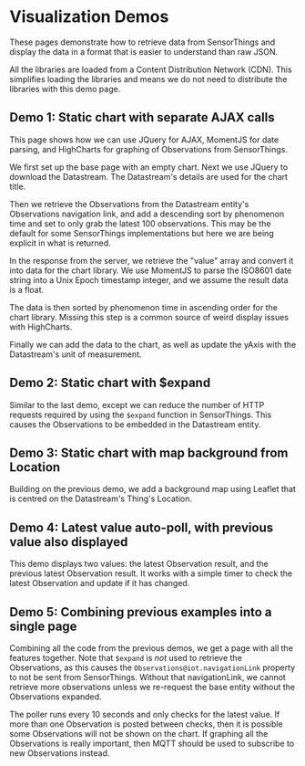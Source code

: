 # Visualization Demos

These pages demonstrate how to retrieve data from SensorThings and display the data in a format that is easier to understand than raw JSON.

All the libraries are loaded from a Content Distribution Network (CDN). This simplifies loading the libraries and means we do not need to distribute the libraries with this demo page.

## Demo 1: Static chart with separate AJAX calls

This page shows how we can use JQuery for AJAX, MomentJS for date parsing, and HighCharts for graphing of Observations from SensorThings.

We first set up the base page with an empty chart. Next we use JQuery to download the Datastream. The Datastream's details are used for the chart title.

Then we retrieve the Observations from the Datastream entity's Observations navigation link, and add a descending sort by phenomenon time and set to only grab the latest 100 observations. This may be the default for some SensorThings implementations but here we are being explicit in what is returned.

In the response from the server, we retrieve the "value" array and convert it into data for the chart library. We use MomentJS to parse the ISO8601 date string into a Unix Epoch timestamp integer, and we assume the result data is a float.

The data is then sorted by phenomenon time in ascending order for the chart library. Missing this step is a common source of weird display issues with HighCharts.

Finally we can add the data to the chart, as well as update the yAxis with the Datastream's unit of measurement.

## Demo 2: Static chart with $expand

Similar to the last demo, except we can reduce the number of HTTP requests required by using the `$expand` function in SensorThings. This causes the Observations to be embedded in the Datastream entity.

## Demo 3: Static chart with map background from Location

Building on the previous demo, we add a background map using Leaflet that is centred on the Datastream's Thing's Location.

## Demo 4: Latest value auto-poll, with previous value also displayed

This demo displays two values: the latest Observation result, and the previous latest Observation result. It works with a simple timer to check the latest Observation and update if it has changed.

## Demo 5: Combining previous examples into a single page

Combining all the code from the previous demos, we get a page with all the features together. Note that `$expand` is *not* used to retrieve the Observations, as this causes the `Observations@iot.navigationLink` property to not be sent from SensorThings. Without that navigationLink, we cannot retrieve more observations unless we re-request the base entity without the Observations expanded.

The poller runs every 10 seconds and only checks for the latest value. If more than one Observation is posted between checks, then it is possible some Observations will not be shown on the chart. If graphing all the Observations is really important, then MQTT should be used to subscribe to new Observations instead.
